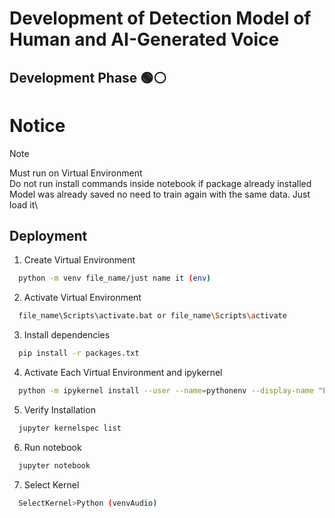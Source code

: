 
# Development of Detection Model of Human and AI-Generated Voice
## Development Phase 🟢⚪



# Notice
> [!NOTE]
> Must run on Virtual Environment\
> Do not run install commands inside notebook if package already installed\
> Model was already saved no need to train again with the same data. Just load it\


## Deployment

1. Create Virtual Environment

```bash
  python -m venv file_name/just name it (env)
```

2. Activate Virtual Environment

```bash
  file_name\Scripts\activate.bat or file_name\Scripts\activate
```

3. Install dependencies

```bash
  pip install -r packages.txt
```

4. Activate Each Virtual Environment and ipykernel
```bash
  python -m ipykernel install --user --name=pythonenv --display-name "Python (venvAudio)"
```

5. Verify Installation
```bash
  jupyter kernelspec list
```

6. Run notebook
```bash
  jupyter notebook
```

7. Select Kernel
```bash
  SelectKernel>Python (venvAudio)
```


